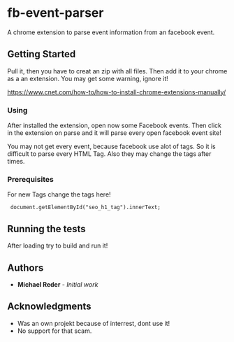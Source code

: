 # fb-event-parser
A chrome extension to parse event information from an facebook event.

## Getting Started

Pull it, then you have to creat an zip with all files. Then add it to your chrome as a an extension.
You may get some warning, ignore it!

https://www.cnet.com/how-to/how-to-install-chrome-extensions-manually/


### Using

After installed the extension, open now some Facebook events. Then click in the extension on parse and it will parse every open facebook event site!

You may not get every event, because facebook use alot of tags. So it is difficult to parse every HTML Tag. Also they may change the tags after times. 

### Prerequisites

For new Tags change the tags here!

```
 document.getElementById("seo_h1_tag").innerText;
```


## Running the tests

After loading try to build and run it!


## Authors
* **Michael Reder** - *Initial work* 


## Acknowledgments

* Was an own projekt because of interrest, dont use it!
* No support for that scam.

